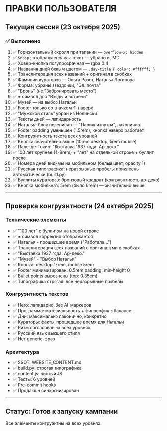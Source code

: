 # ПРАВКИ ПОЛЬЗОВАТЕЛЯ

## Текущая сессия (23 октября 2025)

### ✅ Выполнено

1. ✅ Горизонтальный скролл при тапании — `overflow-x: hidden`
2. ✅ `&nbsp;` отображается как текст — убрано из MD
3. ✅ Ховер-кнопка полупрозрачная — rgba 0.4
4. ✅ Названия дней белым цветом — `.day-title { color: #ffffff; }`
5. ✅ Транслитерация всех названий + оригинал в скобках
6. ✅ Фамилии кураторов — Ольга Розет, Наталья Логинова
7. ✅ Форма: убраны звездочки, "Эл. почта"
8. ✅ "Бронь" (не "Забронировать место")
9. ✅ ± символ для "Входы и встречи"
10. ✅ Музей — на выбор Натальи
11. ✅ Footer только со значком ↑ наверх
12. ✅ "Мужской стиль" убран из Нолински
13. ✅ Тексты дней — лапидарность
14. ✅ Наталья: блок переписан — "Париж изнутри", лаконично
15. ✅ Footer padding уменьшен (1.5rem), кнопка наверх работает
16. ✅ Конгруэнтность текста всех уровней
17. ✅ Кнопка значительно выше (10rem desktop, 5rem mobile)
18. ✅ Пале-де-Токио: "Выставка 1937 года. Ар-деко."
19. ✅ 100 лет крупнее (4-8rem) + "лет" на отдельной строке + буллит после
20. ✅ Номера дней видимы на мобильном (белый цвет, opacity 1)
21. ✅ Русская типографика: неразрывные пробелы приклеены автоматически (build.py)
22. ✅ Буллиты кураторов: бронзовый квадрат (конгруэнтность ар-деко)
23. ✅ Кнопка мобильная: 5rem (было 6rem) — значительно выше

---

## Проверка конгруэнтности (24 октября 2025)

### Технические элементы
- ✅ "100 лет" с буллитом на новой строке
- ✅ ± символ корректно отображается
- ✅ Наталья - прошедшее время ("Работала...")
- ✅ Транслитерация всех названий с оригиналами в скобках
- ✅ "Выставка 1937 года. Ар-деко."
- ✅ "Музей" - "Выбор Натальи"
- ✅ Кнопка: desktop 12rem, mobile 5rem
- ✅ Footer минимизирован: 0.5rem padding, min-height 0
- ✅ Bullet points выровнены (top: 0.35em)
- ✅ Типографика строгая: все неразрывные пробелы

### Конгруэнтность текстов
- ✅ Hero: лапидарно, без AI-маркеров
- ✅ Программа: материальность + философия в балансе
- ✅ Дни: максимально лаконично, конкретно
- ✅ Кураторы: факты, прошедшее время для Натальи
- ✅ Ритм согласован на всех уровнях
- ✅ Русский язык высшего стиля
- ✅ Нет generic-фраз

### Архитектура
- ✅ SSOT: WEBSITE_CONTENT.md
- ✅ build.py: строгая типографика
- ✅ content.js: чистый JS
- ✅ Тесты: 6 уровней
- ✅ Pre-commit hooks
- ✅ Продакшн синхронизирован

---

## Статус: Готов к запуску кампании

Все элементы конгруэнтны на всех уровнях.
